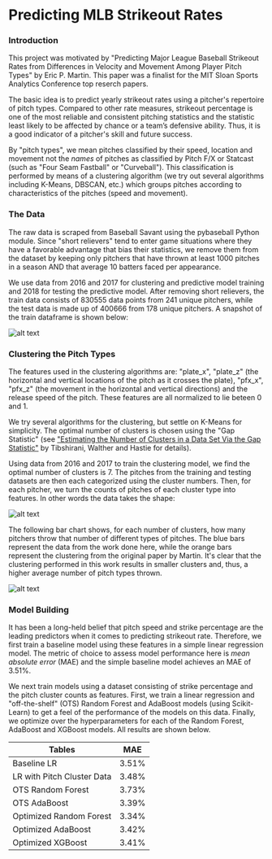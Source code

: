 # Predicting MLB Strikeout Rates

### Introduction

This project was motivated by "Predicting Major League Baseball Strikeout Rates from Differences in Velocity and Movement Among Player Pitch Types" by Eric P. Martin.  This paper was a finalist for the MIT Sloan Sports Analytics Conference top reserch papers.

The basic idea is to predict yearly strikeout rates using a pitcher's repertoire of pitch types.  Compared to other rate measures, strikeout percentage is one of the most reliable and consistent pitching statistics and the statistic least likely to be affected by chance or a team’s defensive ability.  Thus, it is a good indicator of a pitcher's skill and future success.

By "pitch types", we mean pitches classified by their speed, location and movement not the _names_ of pitches as classified by Pitch F/X or Statcast (such as "Four Seam Fastball" or "Curveball").  This classification is performed by means of a clustering algorithm (we try out several algorithms including K-Means, DBSCAN, etc.) which groups pitches according to characteristics of the pitches (speed and movement). 


### The Data

The raw data is scraped from Baseball Savant using the pybaseball Python module. Since "short relievers" tend to enter game situations where they have a favorable advantage that bias their statistics, we remove them from the dataset by keeping only pitchers that have thrown at least 1000 pitches in a season AND that average 10 batters faced per appearance.

We use data from 2016 and 2017 for clustering and predictive model training and 2018 for testing the predictive model.  After removing short relievers, the train data consists of 830555 data points from 241 unique pitchers, while the test data is made up of 400666 from 178 unique pitchers.  A snapshot of the train dataframe is shown below:

![alt text](https://github.com/chrisjackson4256/MLBStrikeoutRatePrediction/blob/master/cluster_dataframe.png "dataframe used for clustering")


### Clustering the Pitch Types

The features used in the clustering algorithms are: "plate_x", "plate_z" (the horizontal and vertical locations of the pitch as it crosses the plate), "pfx_x", "pfx_z" (the movement in the horizontal and vertical directions) and the release speed of the pitch.  These features are all normalized to lie beteen 0 and 1.

We try several algorithms for the clustering, but settle on K-Means for simplicity.  The optimal number of clusters is chosen using the "Gap Statistic" (see ["Estimating the Number of Clusters in a Data Set Via the Gap Statistic"](http://web.stanford.edu/~hastie/Papers/gap.pdf) by Tibshirani, Walther and Hastie for details).

Using data from 2016 and 2017 to train the clustering model, we find the optimal number of clusters is 7.  The pitches from the training and testing datasets are then each categorized using the cluster numbers.  Then, for each pitcher, we turn the counts of pitches of each cluster type into features.  In other words the data takes the shape:

![alt text](https://github.com/chrisjackson4256/MLBStrikeoutRatePrediction/blob/master/number_pitch_clusters.png "pitch cluster number dataframe")

The following bar chart shows, for each number of clusters, how many pitchers throw that number of different types of pitches.  The blue bars represent the data from the work done here, while the orange bars represent the clustering from the original paper by Martin.  It's clear that the clustering performed in this work results in smaller clusters and, thus, a higher average number of pitch types thrown.

![alt text](https://github.com/chrisjackson4256/MLBStrikeoutRatePrediction/blob/master/cluster_bar_plot.png "cluster number bar plot")

### Model Building

It has been a long-held belief that pitch speed and strike percentage are the leading predictors when it comes to predicting strikeout rate.  Therefore, we first train a baseline model using these features in a simple linear regression model.  The metric of choice to assess model performance here is _mean absolute error_ (MAE) and the simple baseline model achieves an MAE of 3.51%.

We next train models using a dataset consisting of strike percentage and the pitch cluster counts as features.  First, we train a linear regression and "off-the-shelf" (OTS) Random Forest and AdaBoost models (using Scikit-Learn) to get a feel of the performance of the models on this data.  Finally, we optimize over the hyperparameters for each of the Random Forest, AdaBoost and XGBoost models.  All results are shown below.

| Tables                      | MAE   |
| -------------               |:-----:|
| Baseline LR                 | 3.51% |
| LR with Pitch Cluster Data  | 3.48% |
| OTS Random Forest           | 3.73% |
| OTS AdaBoost                | 3.39% |
| Optimized Random Forest     | 3.34% |
| Optimized AdaBoost          | 3.42% | 
| Optimized XGBoost           | 3.41% | 
